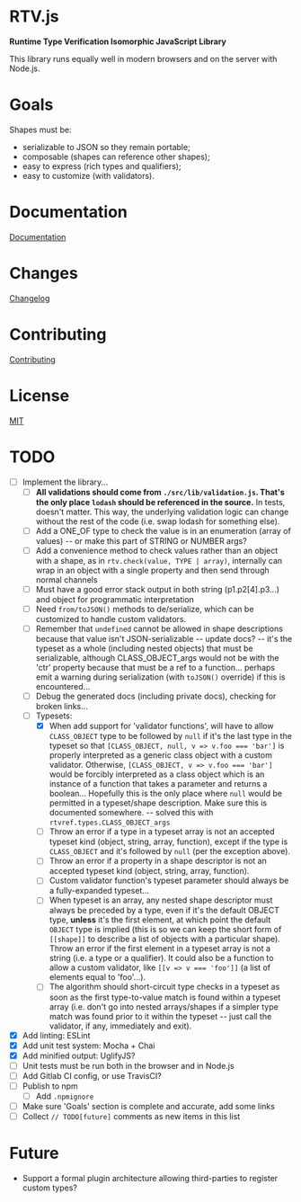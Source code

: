 # RTV.js

__Runtime Type Verification Isomorphic JavaScript Library__

This library runs equally well in modern browsers and on the server with Node.js.

# Goals

Shapes must be:

*   serializable to JSON so they remain portable;
*   composable (shapes can reference other shapes);
*   easy to express (rich types and qualifiers);
*   easy to customize (with validators).

# Documentation

[Documentation](dist/rtv.js.md)

# Changes

[Changelog](CHANGELOG.md)

# Contributing

[Contributing](CONTRIBUTING.md)

# License

[MIT](LICENSE.md)

# TODO

- [ ] Implement the library...
    - [ ] __All validations should come from `./src/lib/validation.js`. That's the only place `lodash` should be referenced in the source.__ In tests, doesn't matter. This way, the underlying validation logic can change without the rest of the code (i.e. swap lodash for something else).
    - [ ] Add a ONE_OF type to check the value is in an enumeration (array of values) -- or make this part of STRING or NUMBER args?
    - [ ] Add a convenience method to check values rather than an object with a shape, as in `rtv.check(value, TYPE | array)`, internally can wrap in an object with a single property and then send through normal channels
    - [ ] Must have a good error stack output in both string (p1.p2[4].p3...) and object for programmatic interpretation
    - [ ] Need `from/toJSON()` methods to de/serialize, which can be customized to handle custom validators.
    - [ ] Remember that `undefined` cannot be allowed in shape descriptions because that value isn't JSON-serializable -- update docs? -- it's the typeset as a whole (including nested objects) that must be serializable, although CLASS_OBJECT_args would not be with the 'ctr' property because that must be a ref to a function... perhaps emit a warning during serialization (with `toJSON()` override) if this is encountered...
    - [ ] Debug the generated docs (including private docs), checking for broken links...
    - [ ] Typesets:
        - [x] When add support for 'validator functions', will have to allow `CLASS_OBJECT` type to be followed by `null` if it's the last type in the typeset so that `[CLASS_OBJECT, null, v => v.foo === 'bar']` is properly interpreted as a generic class object with a custom validator. Otherwise, `[CLASS_OBJECT, v => v.foo === 'bar']` would be forcibly interpreted as a class object which is an instance of a function that takes a parameter and returns a boolean... Hopefully this is the only place where `null` would be permitted in a typeset/shape description. Make sure this is documented somewhere. -- solved this with `rtvref.types.CLASS_OBJECT_args`
        - [ ] Throw an error if a type in a typeset array is not an accepted typeset kind (object, string, array, function), except if the type is `CLASS_OBJECT` and it's followed by `null` (per the exception above).
        - [ ] Throw an error if a property in a shape descriptor is not an accepted typeset kind (object, string, array, function).
        - [ ] Custom validator function's typeset parameter should always be a fully-expanded typeset...
        - [ ] When typeset is an array, any nested shape descriptor must always be preceded by a type, even if it's the default OBJECT type, __unless__ it's the first element, at which point the default `OBJECT` type is implied (this is so we can keep the short form of `[[shape]]` to describe a list of objects with a particular shape). Throw an error if the first element in a typeset array is not a string (i.e. a type or a qualifier). It could also be a function to allow a custom validator, like `[[v => v === 'foo']]` (a list of elements equal to 'foo'...).
        - [ ] The algorithm should short-circuit type checks in a typeset as soon as the first type-to-value match is found within a typeset array (i.e. don't go into nested arrays/shapes if a simpler type match was found prior to it within the typeset -- just call the validator, if any, immediately and exit).
- [x] Add linting: ESLint
- [x] Add unit test system: Mocha + Chai
- [x] Add minified output: UglifyJS?
- [ ] Unit tests must be run both in the browser and in Node.js
- [ ] Add Gitlab CI config, or use TravisCI?
- [ ] Publish to npm
    - [ ] Add `.npmignore`
- [ ] Make sure 'Goals' section is complete and accurate, add some links
- [ ] Collect `// TODO[future]` comments as new items in this list

# Future

*   Support a formal plugin architecture allowing third-parties to register custom types?
